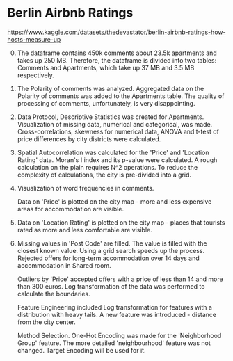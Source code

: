 # Berlin Airbnb Ratings
https://www.kaggle.com/datasets/thedevastator/berlin-airbnb-ratings-how-hosts-measure-up
 
0. The dataframe contains 450k comments about 23.5k apartments and takes up 250 MB. Therefore, the dataframe is divided into two tables: Comments and Apartments, which take up 37 MB and 3.5 MB respectively.

1. The Polarity of comments was analyzed. Aggregated data on the Polarity of comments was added to the Apartments table. The quality of processing of comments, unfortunately, is very disappointing.

2. Data Protocol, Descriptive Statistics was created for Apartments. Visualization of missing data, numerical and categorical, was made. Cross-correlations, skewness for numerical data, ANOVA and t-test of price differences by city districts were calculated.

3. Spatial Autocorrelation was calculated for the 'Price' and 'Location Rating' data. Moran's I index and its p-value were calculated.
A rough calculation on the plain requires N^2 operations. To reduce the complexity of calculations, the city is pre-divided into a grid.

4. Visualization of word frequencies in comments.

    Data on 'Price' is plotted on the city map - more and less expensive areas for accommodation are visible.

5. Data on 'Location Rating' is plotted on the city map - places that tourists rated as more and less comfortable are visible.

6. Missing values ​​in 'Post Code' are filled. The value is filled with the closest known value. Using a grid search speeds up the process.
Rejected offers for long-term accommodation over 14 days and accommodation in Shared room.

    Outliers by 'Price' accepted offers with a price of less than 14 and more than 300 euros. Log transformation of the data was performed to calculate the boundaries.

    Feature Engineering included Log transformation for features with a distribution with heavy tails. A new feature was introduced - distance from the city center.
   
   Method Selection. One-Hot Encoding was made for the 'Neighborhood Group' feature. The more detailed 'neighbourhood' feature was not changed. Target Encoding will be used for it.


   
